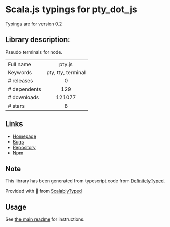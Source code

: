 
# Scala.js typings for pty_dot_js

Typings are for version 0.2

## Library description:
Pseudo terminals for node.

|                    |                 |
| ------------------ | :-------------: |
| Full name          | pty.js |
| Keywords           | pty, tty, terminal |
| # releases         | 0 |
| # dependents       | 129 |
| # downloads        | 121077 |
| # stars            | 8 |

## Links
- [Homepage](https://github.com/chjj/pty.js)
- [Bugs](https://github.com/chjj/pty.js/issues)
- [Repository](https://github.com/chjj/pty.js)
- [Npm](https://www.npmjs.com/package/pty.js)
    


## Note
This library has been generated from typescript code from [DefinitelyTyped](https://definitelytyped.org).

Provided with :purple_heart: from [ScalablyTyped](https://github.com/oyvindberg/ScalablyTyped)

## Usage
See [the main readme](../../readme.md) for instructions.


